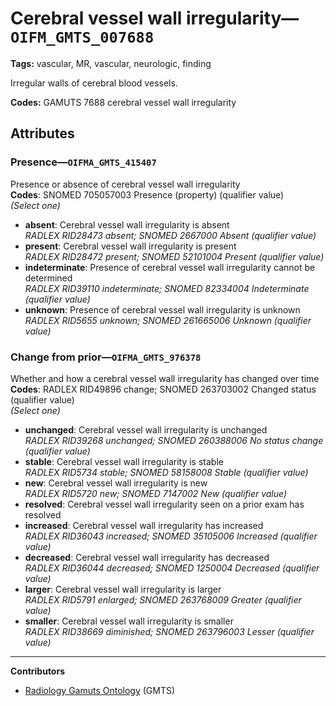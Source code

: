 # Cerebral vessel wall irregularity—`OIFM_GMTS_007688`

**Tags:** vascular, MR, vascular, neurologic, finding

Irregular walls of cerebral blood vessels.

**Codes:** GAMUTS 7688 cerebral vessel wall irregularity

## Attributes

### Presence—`OIFMA_GMTS_415407`

Presence or absence of cerebral vessel wall irregularity  
**Codes**: SNOMED 705057003 Presence (property) (qualifier value)  
*(Select one)*

- **absent**: Cerebral vessel wall irregularity is absent  
_RADLEX RID28473 absent; SNOMED 2667000 Absent (qualifier value)_
- **present**: Cerebral vessel wall irregularity is present  
_RADLEX RID28472 present; SNOMED 52101004 Present (qualifier value)_
- **indeterminate**: Presence of cerebral vessel wall irregularity cannot be determined  
_RADLEX RID39110 indeterminate; SNOMED 82334004 Indeterminate (qualifier value)_
- **unknown**: Presence of cerebral vessel wall irregularity is unknown  
_RADLEX RID5655 unknown; SNOMED 261665006 Unknown (qualifier value)_

### Change from prior—`OIFMA_GMTS_976378`

Whether and how a cerebral vessel wall irregularity has changed over time  
**Codes**: RADLEX RID49896 change; SNOMED 263703002 Changed status (qualifier value)  
*(Select one)*

- **unchanged**: Cerebral vessel wall irregularity is unchanged  
_RADLEX RID39268 unchanged; SNOMED 260388006 No status change (qualifier value)_
- **stable**: Cerebral vessel wall irregularity is stable  
_RADLEX RID5734 stable; SNOMED 58158008 Stable (qualifier value)_
- **new**: Cerebral vessel wall irregularity is new  
_RADLEX RID5720 new; SNOMED 7147002 New (qualifier value)_
- **resolved**: Cerebral vessel wall irregularity seen on a prior exam has resolved  
- **increased**: Cerebral vessel wall irregularity has increased  
_RADLEX RID36043 increased; SNOMED 35105006 Increased (qualifier value)_
- **decreased**: Cerebral vessel wall irregularity has decreased  
_RADLEX RID36044 decreased; SNOMED 1250004 Decreased (qualifier value)_
- **larger**: Cerebral vessel wall irregularity is larger  
_RADLEX RID5791 enlarged; SNOMED 263768009 Greater (qualifier value)_
- **smaller**: Cerebral vessel wall irregularity is smaller  
_RADLEX RID38669 diminished; SNOMED 263796003 Lesser (qualifier value)_

---

**Contributors**

- [Radiology Gamuts Ontology](https://gamuts.net/) (GMTS)